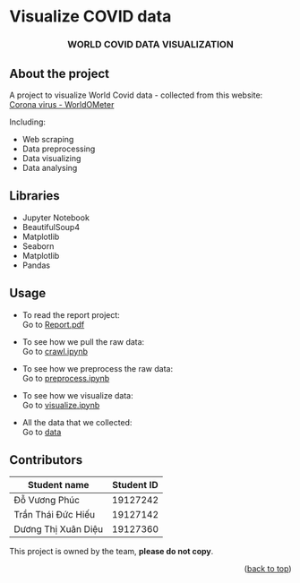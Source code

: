 # Visualize COVID data

<div id="top"></div>
<h3 align="center">WORLD COVID DATA VISUALIZATION</h3>
</div>

## About the project

A project to visualize World Covid data - collected from this website: [Corona virus - WorldOMeter](https://www.worldometers.info/coronavirus)

Including:
* Web scraping 
* Data preprocessing
* Data visualizing
* Data analysing

## Libraries
* Jupyter Notebook
* BeautifulSoup4
* Matplotlib
* Seaborn
* Matplotlib
* Pandas

## Usage

* To read the report project:  
Go to [Report.pdf](docs/19127242_19127142_19127360.pdf)  

* To see how we pull the raw data:   
Go to [crawl.ipynb](src/crawl.ipynb)  

* To see how we preprocess the raw data:  
Go to [preprocess.ipynb](src/preprocess.ipynb)  

* To see how we visualize data:  
Go to [visualize.ipynb](src/visualize1.ipynb)  

* All the data that we collected:  
Go to [data](data)  

## Contributors
| Student name        | Student ID |
|---------------------|------------|
| Đỗ Vương Phúc       | 19127242   |
| Trần Thái Đức Hiếu  | 19127142   |
| Dương Thị Xuân Diệu | 19127360   |

This project is owned by the team, **please do not copy**. 

<p align="right">(<a href="#top">back to top</a>)</p>


